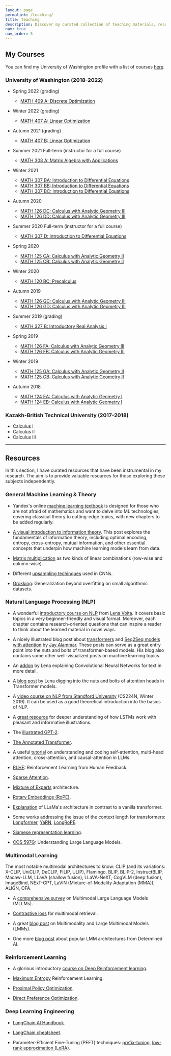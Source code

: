 ```yaml
---
layout: page
permalink: /teaching/
title: Teaching
description: Discover my curated collection of teaching materials, resources, and expert tips, drawn from my university studies, teaching experience, and professional expertise. Empower your learning and growth with valuable insights and practical tools
nav: true
nav_order: 5
---
```


## My Courses

You can find my University of Washington profile with a list of courses [here](https://math.washington.edu/people/ravil-mussabayev).

### University of Washington (2018-2022)

- Spring 2022 (grading)
  - [MATH 409 A: Discrete Optimization](https://math.washington.edu/courses/2022/spring/math/409/a)  

- Winter 2022 (grading)
  - [MATH 407 A: Linear Optimization](https://math.washington.edu/courses/2022/winter/math/407/a) 

- Autumn 2021 (grading)
  - [MATH 407 B: Linear Optimization](https://math.washington.edu/courses/2021/autumn/math/407/b)

- Summer 2021 Full-term (instructor for a full course)
  - [MATH 308 A: Matrix Algebra with Applications](https://math.washington.edu/courses/2021/summer/math/308/a)

- Winter 2021
  - [MATH 307 BA: Introduction to Differential Equations](https://math.washington.edu/courses/2021/winter/math/307/ba)
  - [MATH 307 BB: Introduction to Differential Equations](https://math.washington.edu/courses/2021/winter/math/307/bb)
  - [MATH 307 BC: Introduction to Differential Equations](https://math.washington.edu/courses/2021/winter/math/307/bc)

- Autumn 2020
  - [MATH 126 DC: Calculus with Analytic Geometry III](https://math.washington.edu/courses/2020/autumn/math/126/dc)
  - [MATH 126 DD: Calculus with Analytic Geometry III](https://math.washington.edu/courses/2020/autumn/math/126/dd)

- Summer 2020 Full-term (instructor for a full course)
  - [MATH 307 D: Introduction to Differential Equations](https://math.washington.edu/courses/2020/summer/math/307/d)

- Spring 2020
  - [MATH 125 CA: Calculus with Analytic Geometry II](https://math.washington.edu/courses/2020/spring/math/125/ca)
  - [MATH 125 CB: Calculus with Analytic Geometry II](https://math.washington.edu/courses/2020/spring/math/125/cb)

- Winter 2020
  - [MATH 120 BC: Precalculus](https://math.washington.edu/courses/2020/winter/math/120/bc)

- Autumn 2019
  - [MATH 126 GC: Calculus with Analytic Geometry III](https://math.washington.edu/courses/2019/autumn/math/126/gc)
  - [MATH 126 GD: Calculus with Analytic Geometry III](https://math.washington.edu/courses/2019/autumn/math/126/gd)

- Summer 2019 (grading)
  - [MATH 327 B: Introductory Real Analysis I](https://math.washington.edu/courses/2019/summer/math/327/b)

- Spring 2019 
  - [MATH 126 FA: Calculus with Analytic Geometry III](https://math.washington.edu/courses/2019/spring/math/126/fa)
  - [MATH 126 FB: Calculus with Analytic Geometry III](https://math.washington.edu/courses/2019/spring/math/126/fb)

- Winter 2019
  - [MATH 125 GA: Calculus with Analytic Geometry II](https://math.washington.edu/courses/2019/winter/math/125/ga)
  - [MATH 125 GB: Calculus with Analytic Geometry II](https://math.washington.edu/courses/2019/winter/math/125/gb)

- Autumn 2018
  - [MATH 124 EA: Calculus with Analytic Geometry I](https://math.washington.edu/courses/2018/autumn/math/124/ea)
  - [MATH 124 EB: Calculus with Analytic Geometry I](https://math.washington.edu/courses/2018/autumn/math/124/eb)

### Kazakh-British Technical University (2017-2018)

- Calculus I
- Calculus II
- Calculus III

---

## Resources

In this section, I have curated resources that have been instrumental in my research. The aim is to provide valuable resources for those exploring these subjects independently.

### General Machine Learning & Theory

- Yandex's online [machine learning textbook](https://education.yandex.ru/handbook/ml) is designed for those who are not afraid of mathematics and want to delve into ML technologies, covering classical theory to cutting-edge topics, with new chapters to be added regularly.

- [A visual introduction to information theory](https://colah.github.io/posts/2015-09-Visual-Information/). This post explores the fundamentals of information theory, including optimal encoding, entropy, cross-entropy, mutual information, and other essential concepts that underpin how machine learning models learn from data.

- [Matrix multiplication](https://eli.thegreenplace.net/2015/visualizing-matrix-multiplication-as-a-linear-combination/) as two kinds of linear combinations (row-wise and column-wise).

- Different [upsampling techinques](https://mriquestions.com/upsampling.html) used in CNNs.

- [Grokking](https://arxiv.org/pdf/2201.02177): Generalization beyond overfitting on small algorithmic datasets.

### Natural Language Processing (NLP)

- A wonderful [introductory course on NLP](https://lena-voita.github.io/nlp_course.html) from [Lena Voita](https://lena-voita.github.io/). It covers basic topics in a very beginner-friendly and visual format. Moreover, each chapter contains research-oriented questions that can inspire a reader to think about the learned material in novel ways.

- A nicely illustrated blog post about [transformers](https://jalammar.github.io/illustrated-transformer/) and [Seq2Seq models with attention](https://jalammar.github.io/visualizing-neural-machine-translation-mechanics-of-seq2seq-models-with-attention/) by [Jay Alammar](https://jalammar.github.io/). These posts can serve as a great entry point into the nuts and bolts of transformer-based models. His blog also contains some other well-visualized posts on machine learning topics.

- An [addon](https://lena-voita.github.io/nlp_course/models/convolutional.html) by Lena explaining Convolutional Neural Networks for text in more detail.

- A [blog post](https://lena-voita.github.io/posts/acl19_heads.html) by Lena digging into the nuts and bolts of attention heads in Transformer models.

- A [video course on NLP from Standford University](https://youtu.be/8rXD5-xhemo) (CS224N, Winter 2019). It can be used as a good theoretical introduction into the basics of NLP.

- A [great resource](https://colah.github.io/posts/2015-08-Understanding-LSTMs/) for deeper understanding of how LSTMs work with pleasant and informative illustrations.

- The [illustrated GPT-2](https://jalammar.github.io/illustrated-gpt2/).

- [The Annotated Transformer](http://nlp.seas.harvard.edu/annotated-transformer/).

- A useful [tutorial](https://magazine.sebastianraschka.com/p/understanding-and-coding-self-attention#%C2%A7cross-attention) on understanding and coding self-attention, multi-head attention, cross-attention, and causal-attention in LLMs.

- [RLHF](https://huyenchip.com/2023/05/02/rlhf.html): Reinforcement Learning from Human Feedback.

- [Sparse Attention](https://arxiv.org/pdf/1904.10509v1).

- [Mixture of Experts](https://huggingface.co/blog/moe) architecture.

- [Rotary Embeddings (RoPE)](https://blog.eleuther.ai/rotary-embeddings/).

- [Explanation](https://medium.com/@pickleprat/tweaking-the-transformer-llama-95d77e747b91) of LLaMa's architecture in contrast to a vanilla transformer.

- Some works addressing the issue of the context length for transformers: [Longformer](https://arxiv.org/abs/2004.05150v2), [YaRN](https://arxiv.org/pdf/2309.00071), [LongRoPE](https://arxiv.org/pdf/2402.13753).

- [Siamese representation learning](https://arxiv.org/pdf/2011.10566).

- [COS 597G](https://www.cs.princeton.edu/courses/archive/fall22/cos597G/): Understanding Large Language Models.

### Multimodal Learning

The most notable multimodal architectures to know: CLIP (and its variations: X-CLIP, UniCLIP, DeCLIP, FILIP, ULIP), Flamingo, BLIP, BLIP-2, InstructBLIP, Macaw-LLM, LLaVA (shallow fusion), LLaVA-NeXT, CogVLM (deep fusion), ImageBind, NExT-GPT, LaVIN (Mixture-of-Modality Adaptation (MMA)), ALIGN, OFA.

- A [comprehensive survey](https://arxiv.org/pdf/2306.13549) on Multimodal Large Language Models (MLLMs).

- [Contrastive loss](https://gombru.github.io/2019/04/03/ranking_loss/) for multimodal retrieval.

- A great [blog post](https://huyenchip.com/2023/10/10/multimodal.html) on Multimodality and Large Multimodal Models (LMMs).

- One more [blog post](https://www.determined.ai/blog/multimodal-llms) about popular LMM architectures from Determined AI.

### Reinforcement Learning

- A glorious introductory [course on Deep Reinforcement learning](https://huggingface.co/learn/deep-rl-course/unit0/introduction).

- [Maximum Entropy](https://awjuliani.medium.com/maximum-entropy-policies-in-reinforcement-learning-everyday-life-f5a1cc18d32d) Reinforcement Learning.

- [Proximal Policy Optimization](https://arxiv.org/abs/1707.06347).

- [Direct Preference Optimization](https://arxiv.org/abs/2305.18290).

### Deep Learning Engineering

- [LangChain AI Handbook](https://www.pinecone.io/learn/langchain/).

- [LangChain cheatsheet](https://pub.towardsai.net/langchain-cheatsheet-all-secrets-on-a-single-page-8be26b721cde).

- Parameter-Efficient Fine-Tuning (PEFT) techniques: [prefix-tuning](https://arxiv.org/pdf/2101.00190), [low-rank approximation (LoRA)](https://arxiv.org/abs/2106.09685).
